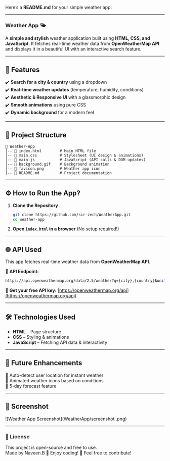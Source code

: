Here’s a **README.md** for your simple weather app:  

---

### **Weather App 🌤️**  

A **simple and stylish** weather application built using **HTML, CSS, and JavaScript**. It fetches real-time weather data from **OpenWeatherMap API** and displays it in a beautiful UI with an interactive search feature.  

---

## **🌟 Features**  
✔️ **Search for a city & country** using a dropdown  
✔️ **Real-time weather updates** (temperature, humidity, conditions)  
✔️ **Aesthetic & Responsive UI** with a glassmorphic design  
✔️ **Smooth animations** using pure CSS  
✔️ **Dynamic background** for a modern feel  

---

## **📂 Project Structure**  
```
📁 Weather-App  
│-- 📄 index.html        # Main HTML file  
│-- 📄 main.css          # Stylesheet (UI design & animations)  
│-- 📄 main.js           # JavaScript (API calls & DOM updates)  
│-- 📄 background.gif    # Background animation  
│-- 📄 favicon.png       # Weather app icon  
│-- 📄 README.md         # Project documentation  
```

---

## **⚙️ How to Run the App?**  

1. **Clone the Repository**  
   ```bash
   git clone https://github.com/sir-zech/WeatherApp.git
   cd weather-app
   ```
2. **Open `index.html` in a browser** (No setup required!)  

---

## **🌐 API Used**  
This app fetches real-time weather data from **OpenWeatherMap API**.  

🔗 **API Endpoint:**  
```bash
https://api.openweathermap.org/data/2.5/weather?q={city},{country}&units=metric&APPID={your_api_key}
```
📌 **Get your free API key:** [https://openweathermap.org/api](https://openweathermap.org/api)  

---

## **🛠️ Technologies Used**  
- **HTML** – Page structure  
- **CSS** – Styling & animations  
- **JavaScript** – Fetching API data & interactivity  

---

## **🚀 Future Enhancements**  
🔹 Auto-detect user location for instant weather  
🔹 Animated weather icons based on conditions  
🔹 5-day forecast feature  

---

## **📸 Screenshot**  
![Weather App Screenshot](WeatherApp/screenshot .png)  

---

### **📜 License**  
This project is open-source and free to use.  
Made by Naveen.B
🎉 Enjoy coding! 🚀 Feel free to contribute!
